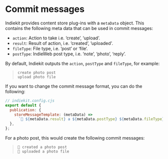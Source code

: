 # Commit messages

Indiekit provides content store plug-ins with a `metaData` object. This contains the following meta data that can be used in commit messages:

- `action`: Action to take i.e. ‘create’, ‘upload’.
- `result`: Result of action, i.e. ‘created’, ’uploaded'.
- `fileType`: File type, i.e. ’post’ or ‘file‘.
- `postType`: IndieWeb post type, i.e. ‘note’, ‘photo’, ‘reply’.

By default, Indiekit outputs the `action`, `postType` and `fileType`, for example:

> `create photo post`  
> `upload photo file`

If you want to change the commit message format, you can do the following:

```js
// indiekit.config.cjs
export default {
  publication: {
    storeMessageTemplate: (metaData) =>
      `🤖 ${metaData.result} a ${metaData.postType} ${metaData.fileType}`,
  },
};
```

For a photo post, this would create the following commit messages:

> `🤖 created a photo post`  
> `🤖 uploaded a photo file`
